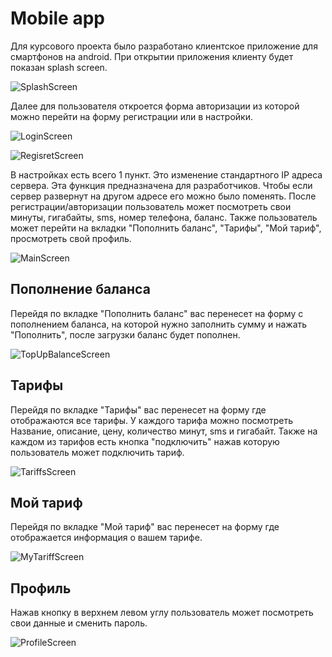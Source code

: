 # Mobile app
Для курсового проекта было разработано клиентское приложение для смартфонов на android.
При открытии приложения клиенту будет показан splash screen.

![SplashScreen](https://github.com/Lairon1/MacSim/blob/Mobile/Images/SplashScreen.jpg?raw=true)

Далее для пользователя откроется форма авторизации из которой можно перейти на форму регистрации или в настройки.

![LoginScreen](https://github.com/Lairon1/MacSim/blob/Mobile/Images/LoginScreen.png?raw=true)

![RegisretScreen](https://github.com/Lairon1/MacSim/blob/Mobile/Images/RegisterScreen.png?raw=true)

В настройках есть всего 1 пункт. Это изменение стандартного IP адреса сервера. Эта функция предназначена для разработчиков. Чтобы если сервер развернут на другом адресе его можно было поменять.
После регистрации/авторизации пользователь может посмотреть свои минуты, гигабайты, sms, номер телефона, баланс.
Также пользователь может перейти на вкладки "Пополнить баланс", "Тарифы", "Мой тариф", просмотреть свой профиль.

![MainScreen](https://github.com/Lairon1/MacSim/blob/Mobile/Images/MainScreen.jpg?raw=true)

## Пополнение баланса
Перейдя по вкладке "Пополнить баланс" вас перенесет на форму с пополнением баланса, на которой нужно заполнить сумму и нажать "Пополнить", после загрузки баланс будет пополнен.

![TopUpBalanceScreen](https://github.com/Lairon1/MacSim/blob/Mobile/Images/TopUpBalanceScreen.jpg?raw=true)

## Тарифы 
Перейдя по вкладке "Тарифы" вас перенесет на форму где отображаются все тарифы.
У каждого тарифа можно посмотреть Название, описание, цену, количество минут, sms и гигабайт.
Также на каждом из тарифов есть кнопка "подключить" нажав которую пользователь может подключить тариф.

![TariffsScreen](https://github.com/Lairon1/MacSim/blob/Mobile/Images/TariffsScreen.jpg?raw=true)

## Мой тариф
Перейдя по вкладке "Мой тариф" вас перенесет на форму где отображается информация о вашем тарифе.

![MyTariffScreen](https://github.com/Lairon1/MacSim/blob/Mobile/Images/MyTariffScreen.jpg?raw=true)

## Профиль
Нажав кнопку в верхнем левом углу пользователь может посмотреть свои данные и сменить пароль.

![ProfileScreen](https://github.com/Lairon1/MacSim/blob/Mobile/Images/ProfileScreen.jpg?raw=true)
